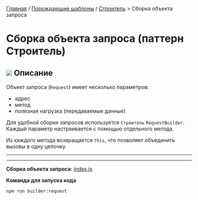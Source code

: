 [Главная](../../../#readme) / [Порождающие шаблоны](../../#readme) / [Строитель](../#readme) > Сборка объекта запроса

# Сборка объекта запроса (паттерн Строитель)

## ![](../../ui/info.svg) Описание

Объект запроса (`Request`) имеет несколько параметров:

* адрес
* метод
* полезная нагрузка (передаваемые данные)

Для удобной сборки запросов используется `Строитель` `RequestBuilder`. Каждый параметр настраивается с помощью отдельного метода.

Из каждого метода возвращается `this`, что позволяет объединить вызовы в одну цепочку.

***
***

**Сборка объекта запроса**: [index.js](./index.js)

**Команда для запуска кода**

```
npm run builder:request
```
